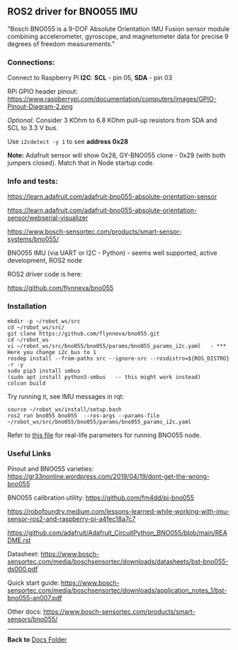 ## ROS2 driver for BNO055 IMU

"Bosch BNO055 is a 9-DOF Absolute Orientation IMU Fusion sensor module combining accelerometer, gyroscope, and magnetometer data for precise 9 degrees of freedom measurements."

### Connections:

Connect to Raspberry Pi  **I2C**: **SCL** - pin 05, **SDA** - pin 03

RPi GPIO header pinout: https://www.raspberrypi.com/documentation/computers/images/GPIO-Pinout-Diagram-2.png

_Optional:_ Consider 3 KOhm to 6.8 KOhm pull-up resistors from SDA and SCL to 3.3 V bus.

Use ```i2cdetect -y 1``` to see **address 0x28**

**Note:** Adafruit sensor will show 0x28, GY-BNO055 clone - 0x29 (with both jumpers closed). Match that in Node startup code.

### Info and tests:

https://learn.adafruit.com/adafruit-bno055-absolute-orientation-sensor

https://learn.adafruit.com/adafruit-bno055-absolute-orientation-sensor/webserial-visualizer

https://www.bosch-sensortec.com/products/smart-sensor-systems/bno055/

BNO055 IMU (via UART or I2C - Python) - seems well supported, active development, ROS2 node

ROS2 driver code is here:

https://github.com/flynneva/bno055

### Installation
```
mkdir -p ~/robot_ws/src
cd ~/robot_ws/src/
git clone https://github.com/flynneva/bno055.git
cd ~/robot_ws
vi ~/robot_ws/src/bno055/bno055/params/bno055_params_i2c.yaml   - *** Here you change i2c_bus to 1
rosdep install --from-paths src --ignore-src --rosdistro=${ROS_DISTRO} -r -y
sudo pip3 install smbus
(sudo apt install python3-smbus   -- this might work instead)
colcon build
``` 
Try running it, see IMU messages in rqt:
``` 
source ~/robot_ws/install/setup.bash
ros2 run bno055 bno055  --ros-args --params-file ~/robot_ws/src/bno055/bno055/params/bno055_params_i2c.yaml
```
Refer to [this file](https://github.com/slgrobotics/articubot_one/blob/dev/robots/turtle/launch/myturtle.py) for real-life parameters for running BNO055 node.

### Useful Links

Pinout and BNO055 varieties: https://gr33nonline.wordpress.com/2019/04/19/dont-get-the-wrong-bno055

BNO055 calibration utility: https://github.com/fm4dd/pi-bno055

https://robofoundry.medium.com/lessons-learned-while-working-with-imu-sensor-ros2-and-raspberry-pi-a4fec18a7c7

https://github.com/adafruit/Adafruit_CircuitPython_BNO055/blob/main/README.rst

Datasheet: https://www.bosch-sensortec.com/media/boschsensortec/downloads/datasheets/bst-bno055-ds000.pdf

Quick start guide: https://www.bosch-sensortec.com/media/boschsensortec/downloads/application_notes_1/bst-bno055-an007.pdf

Other docs: https://www.bosch-sensortec.com/products/smart-sensors/bno055/

----------------

**Back to** [Docs Folder](https://github.com/slgrobotics/robots_bringup/tree/main/Docs)

